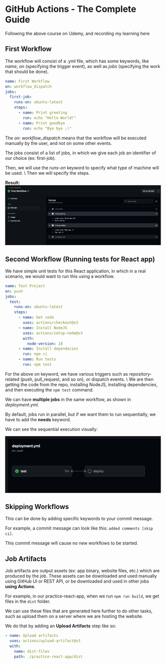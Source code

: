 # GitHub Actions - The Complete Guide

Following the above course on Udemy, and recording my learning here

## First Workflow
The workflow will consist of a .yml file, which has some keywords, like *name*, *on* (specifying the trigger event), as well as *jobs* (specifying the work that should be done).

```yml
name: First Workflow
on: workflow_dispatch
jobs:
  first-job:
    runs-on: ubuntu-latest
    steps:
      - name: Print greeting
        run: echo "Hello World!"
      - name: Print goodbye
        run: echo "Bye bye ;)"
```

The *on: workflow_dispatch* means that the workflow will be executed manually by the user, and not on some other events.

The jobs consist of a list of jobs, in which we give each job an identifier of our choice (ex: first-job).

Then, we will use the *runs-on* keyword to specify what type of machine will be used.
\\
Then we will specify the steps.

**Result:**
![Result of running first workflow](img/first-workflow.png)

## Second Workflow (Running tests for React app)

We have simple unit tests for this React application, in which in a real scenario, we would want to run this using a workflow.

```yml
name: Test Project
on: push
jobs:
  test:
    runs-on: ubuntu-latest
    steps:
      - name: Get code
        uses: actions/checkout@v3
      - name: Install NodeJS
        uses: actions/setup-node@v3
        with:
          node-version: 18
      - name: Install dependecies
        run: npm ci
      - name: Run tests
        run: npm test
```

For the above *on* keyword, we have various triggers such as repository-related (push, pull_request, and so on), or dispatch events.
\\
We are then getting the code from the repo, installing NodeJS, installing dependencies, and then executing the `npm test` command.

We can have **multiple jobs** in the same workflow, as shown in *deployment.yml*.

By default, jobs run in parallel, but if we want them to run sequentially, we have to add the **needs** keyword.

We can see the sequential execution visually:

![Sequential workflow](img/sequential.png)

## Skipping Workflows
This can be done by adding specific keywords to your commit message.

For example, a commit message can look like this: `added comments [skip ci]`.

This commit message will cause no new workflows to be started.

## Job Artifacts
Job artifacts are output assets (ex: app binary, website files, etc.) which are produced by the job.
These assets can be downloaded and used manually using GitHub UI or REST API, or be downloaded and used in other jobs **using Actions**.

For example, in our practice-react-app, when we run `npm run build`, we get files in the `dist` folder.

We can use these files that are generated here further to do other tasks, such as upload them on a server where we are hosting the website.

We do that by adding an **Upload Artifacts** step like so:

```yml
- name: Upload artifacts
  uses: actions/upload-artifact@v3
  with:
    name: dist-files
    path: ./practice-react-app/dist
```